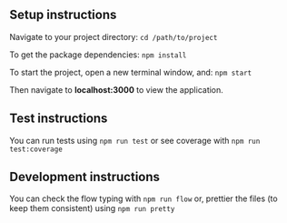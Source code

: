 ## Setup instructions

Navigate to your project directory:
`cd /path/to/project`

To get the package dependencies:
`npm install`

To start the project, open a new terminal window, and:
`npm start`

Then navigate to **localhost:3000** to view the application.

## Test instructions

You can run tests using
`npm run test`
or see coverage with
`npm run test:coverage`

## Development instructions

You can check the flow typing with
`npm run flow`
or, prettier the files (to keep them consistent) using
`npm run pretty`
